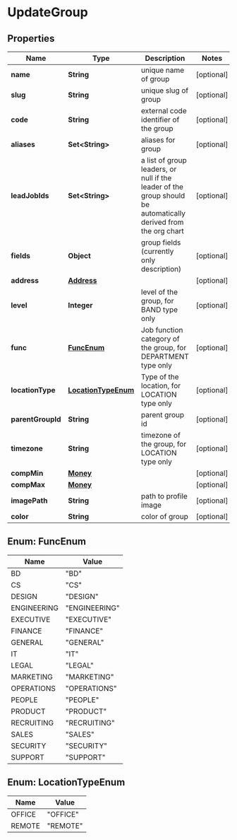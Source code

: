

# UpdateGroup


## Properties

| Name | Type | Description | Notes |
|------------ | ------------- | ------------- | -------------|
|**name** | **String** | unique name of group |  [optional] |
|**slug** | **String** | unique slug of group |  [optional] |
|**code** | **String** | external code identifier of the group |  [optional] |
|**aliases** | **Set&lt;String&gt;** | aliases for group |  [optional] |
|**leadJobIds** | **Set&lt;String&gt;** | a list of group leaders, or null if the leader of the group should be automatically derived from the org chart |  [optional] |
|**fields** | **Object** | group fields (currently only description) |  [optional] |
|**address** | [**Address**](Address.md) |  |  [optional] |
|**level** | **Integer** | level of the group, for BAND type only |  [optional] |
|**func** | [**FuncEnum**](#FuncEnum) | Job function category of the group, for DEPARTMENT type only |  [optional] |
|**locationType** | [**LocationTypeEnum**](#LocationTypeEnum) | Type of the location, for LOCATION type only |  [optional] |
|**parentGroupId** | **String** | parent group id |  [optional] |
|**timezone** | **String** | timezone of the group, for LOCATION type only |  [optional] |
|**compMin** | [**Money**](Money.md) |  |  [optional] |
|**compMax** | [**Money**](Money.md) |  |  [optional] |
|**imagePath** | **String** | path to profile image |  [optional] |
|**color** | **String** | color of group |  [optional] |



## Enum: FuncEnum

| Name | Value |
|---- | -----|
| BD | &quot;BD&quot; |
| CS | &quot;CS&quot; |
| DESIGN | &quot;DESIGN&quot; |
| ENGINEERING | &quot;ENGINEERING&quot; |
| EXECUTIVE | &quot;EXECUTIVE&quot; |
| FINANCE | &quot;FINANCE&quot; |
| GENERAL | &quot;GENERAL&quot; |
| IT | &quot;IT&quot; |
| LEGAL | &quot;LEGAL&quot; |
| MARKETING | &quot;MARKETING&quot; |
| OPERATIONS | &quot;OPERATIONS&quot; |
| PEOPLE | &quot;PEOPLE&quot; |
| PRODUCT | &quot;PRODUCT&quot; |
| RECRUITING | &quot;RECRUITING&quot; |
| SALES | &quot;SALES&quot; |
| SECURITY | &quot;SECURITY&quot; |
| SUPPORT | &quot;SUPPORT&quot; |



## Enum: LocationTypeEnum

| Name | Value |
|---- | -----|
| OFFICE | &quot;OFFICE&quot; |
| REMOTE | &quot;REMOTE&quot; |



